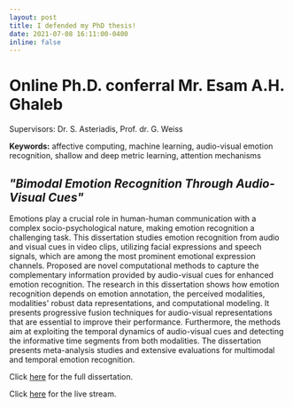 ```yaml
---
layout: post
title: I defended my PhD thesis!
date: 2021-07-08 16:11:00-0400
inline: false
---
```

# Online Ph.D. conferral Mr. Esam A.H. Ghaleb

Supervisors: Dr. S. Asteriadis, Prof. dr. G. Weiss

**Keywords:** affective computing, machine learning, audio-visual emotion recognition, shallow and deep metric learning, attention mechanisms

## *"Bimodal Emotion Recognition Through Audio-Visual Cues"*

Emotions play a crucial role in human-human communication with a complex socio-psychological nature, making emotion recognition a challenging task. This dissertation studies emotion recognition from audio and visual cues in video clips, utilizing facial expressions and speech signals, which are among the most prominent emotional expression channels. Proposed are novel computational methods to capture the complementary information provided by audio-visual cues for enhanced emotion recognition. The research in this dissertation shows how emotion recognition depends on emotion annotation, the perceived modalities, modalities' robust data representations, and computational modeling. It presents progressive fusion techniques for audio-visual representations that are essential to improve their performance. Furthermore, the methods aim at exploiting the temporal dynamics of audio-visual cues and detecting the informative time segments from both modalities. The dissertation presents meta-analysis studies and extensive evaluations for multimodal and temporal emotion recognition.

Click [here](https://cris.maastrichtuniversity.nl/en/publications/bimodal-emotion-recognition-through-audio-visual-cues) for the full dissertation.

Click [here](https://www.youtube.com/watch?v=BKXlM4M1f0M&ab_channel=MaastrichtUniversity) for the live stream.
